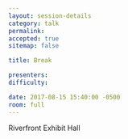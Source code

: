 ```yaml
---
layout: session-details
category: talk
permalink:
accepted: true
sitemap: false

title: Break

presenters:
difficulty:

date: 2017-08-15 15:40:00 -0500
room: full
---
```

Riverfront Exhibit Hall
